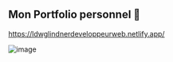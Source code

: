 ## Mon Portfolio personnel 🚀
https://ldwglindnerdeveloppeurweb.netlify.app/

![image](https://github.com/LdwgL/portfolio-astro/assets/38038952/51a7f15d-e707-48c8-9c70-d67803c600be)


